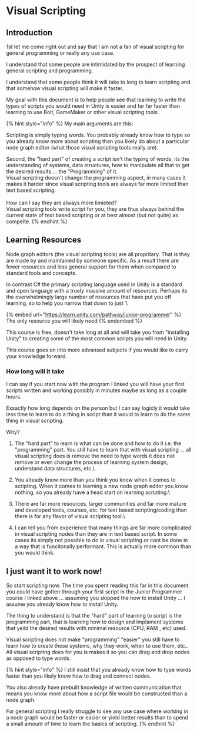 # Visual Scripting

## Introduction

1st let me come right out and say that I am not a fan of visual scripting for general programming or really any use case.&#x20;

I understand that some people are intimidated by the prospect of learning general scripting and programming.&#x20;

I understand that some people think it will take to long to learn scripting and that somehow visual scripting will make it faster.

My goal with this document is to help people see that learning to write the types of scripts you would need in Untiy is easier and far far faster than learning to use Bolt, GameMaker or other visual scripting tools.

{% hint style="info" %}
My main arguments are this:

Scripting is simply typing words. You probably already know how to type so you already know more about scripting than you likely do about a particular node graph editor (what those visual scripting tools really are).



Second, the "hard part" of creating a script isn't the typing of words, its the understanding of systems, data structures, how to manipulate all that to get the desired results ... the "Programming" of it.\
Visual scripting doesn't change the programming aspect, in many cases it makes it harder since visual scripting tools are always far more limited than text based scripting.\
\
How can I say they are always more limieted?\
Visual scripting tools write script for you, they are thus always behind the current state of text based scripting or at best almost (but not quite) as compelte.
{% endhint %}

## Learning Resources

Node graph editors (the visual scripting tools) are all propritary. That is they are made by and maintained by someone specific. As a result there are fewer resources and less general support for them when compared to standard tools and concepts.

In contrast C# the primary scripting language used in Unity is a standard and open language with a truely massive amount of resources. Perhaps its the overwhelmingly large number of resources that have put you off learning, so to help you narrow that down to just 1.

{% embed url="https://learn.unity.com/pathway/junior-programmer" %}
The only resource you will likely need
{% endembed %}

This course is free, doesn't take long at all and will take you from "installing Unity" to creating some of the most common scripts you will need in Unity.

This course goes on into more advansed subjects if you would like to carry your knowledge forward.

### How long will it take

I can say if you start now with the program I linked you will have your first scripts written and working possibly in minutes maybe as long as a couple hours.

Exsactly how long depends on the person but I can say logicly it would take less time to learn to do a thing in script than it would to learn to do the same thing in visual scripting.&#x20;

Why?

1. The "hard part" to learn is what can be done and how to do it i.e. the "programming" part. You still have to learn that with visual scripting ... all visual scripting does is remove the need to type words it does not remove or even change the process of learning system design, understand data structures, etc.\

2. You already know more than you think you know when it comes to scripting. When it comes to learning a new node graph editor you know nothing, so you already have a head start on learning scripting.\

3. There are far more resources, larger communities and far more mature and developed tools, courses, etc. for text based scripting/coding than there is for any flavor of visual scripting tool.\

4. I can tell you from experience that many things are far more complicated in visual scripting nodes than they are in text based script. In some cases its simply not possible to do in visual scripting or cant be done in a way that is funcitonally performant. This is actually more common than you would think.

## I just want it to work now!

So start scripting now. The time you spent reading this far in this document you could have gotten through your first script in the Junior Programmer course I linked above ... assuming you skipped the how to install Unity ... I assume you already know how to install Unity.

The thing to understand is that the "hard" part of learning to script is the programming part, that is learning how to design and implament systems that yeild the desired results with minimal resource (CPU, RAM , etc) used.

Visual scripting does not make "programming" "easier" you still have to learn how to create those systems, why they work, when to use them, etc.. All visual scripting does for you is makes it so you can drag and drop nodes as opposed to type words.&#x20;

{% hint style="info" %}
I still insist that you already know how to type words faster than you likely know how to drag and connect nodes.



You also already have prebuilt knowledge of written communication that means you know more about how a script file would be constructed than a node graph.



For general scripting I really struggle to see any use case where working in a node graph would be faster or easier or yield better results than to spend a small amount of time to learn the basics of scripting.&#x20;
{% endhint %}
